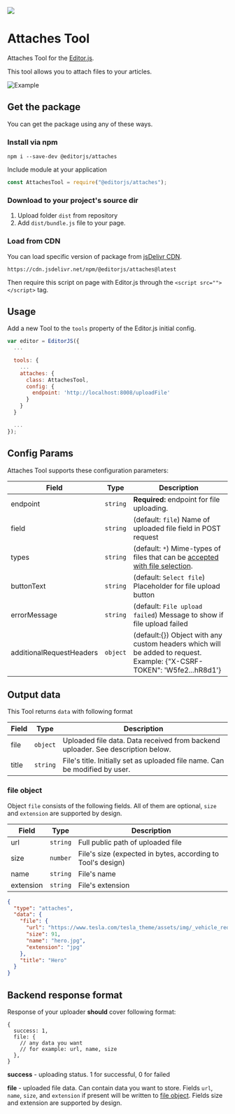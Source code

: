 ![](https://badgen.net/badge/Editor.js/v2.0/blue)

# Attaches Tool

Attaches Tool for the [Editor.js](https://codex.so/editor).

This tool allows you to attach files to your articles.

![Example](https://capella.pics/7b63cffe-9214-40f4-9009-0637970a4630.jpg)

## Get the package

You can get the package using any of these ways.

### Install via npm

```shell
npm i --save-dev @editorjs/attaches
```

Include module at your application

```javascript
const AttachesTool = require("@editorjs/attaches");
```

### Download to your project's source dir

1. Upload folder `dist` from repository
2. Add `dist/bundle.js` file to your page.

### Load from CDN

You can load specific version of package from [jsDelivr CDN](https://www.jsdelivr.com/package/npm/@editorjs/attaches).

`https://cdn.jsdelivr.net/npm/@editorjs/attaches@latest`

Then require this script on page with Editor.js through the `<script src=""></script>` tag.

## Usage

Add a new Tool to the `tools` property of the Editor.js initial config.

```javascript
var editor = EditorJS({
  ...

  tools: {
    ...
    attaches: {
      class: AttachesTool,
      config: {
        endpoint: 'http://localhost:8008/uploadFile'
      }
    }
  }

  ...
});
```

## Config Params

Attaches Tool supports these configuration parameters:

| Field                    | Type     | Description                                                                                                                      |
| ------------------------ | -------- | -------------------------------------------------------------------------------------------------------------------------------- |
| endpoint                 | `string` | **Required:** endpoint for file uploading.                                                                                       |
| field                    | `string` | (default: `file`) Name of uploaded file field in POST request                                                                    |
| types                    | `string` | (default: `*`) Mime-types of files that can be [accepted with file selection](https://github.com/codex-team/ajax#accept-string). |
| buttonText               | `string` | (default: `Select file`) Placeholder for file upload button                                                                      |
| errorMessage             | `string` | (default: `File upload failed`) Message to show if file upload failed                                                            |
| additionalRequestHeaders | `object` | (default:{}) Object with any custom headers which will be added to request. Example: {"X-CSRF-TOKEN": 'W5fe2...hR8d1'}           |

## Output data

This Tool returns `data` with following format

| Field | Type     | Description                                                                     |
| ----- | -------- | ------------------------------------------------------------------------------- |
| file  | `object` | Uploaded file data. Data received from backend uploader. See description below. |
| title | `string` | File's title. Initially set as uploaded file name. Can be modified by user.     |

### file object <a name="file-object"></a>

Object `file` consists of the following fields. All of them are optional, `size` and `extension` are supported by design.

| Field     | Type     | Description                                                 |
| --------- | -------- | ----------------------------------------------------------- |
| url       | `string` | Full public path of uploaded file                           |
| size      | `number` | File's size (expected in bytes, according to Tool's design) |
| name      | `string` | File's name                                                 |
| extension | `string` | File's extension                                            |

```json
{
  "type": "attaches",
  "data": {
    "file": {
      "url": "https://www.tesla.com/tesla_theme/assets/img/_vehicle_redesign/roadster_and_semi/roadster/hero.jpg",
      "size": 91,
      "name": "hero.jpg",
      "extension": "jpg"
    },
    "title": "Hero"
  }
}
```

## Backend response format

Response of your uploader **should** cover following format:

```json5
{
  success: 1,
  file: {
    // any data you want
    // for example: url, name, size
  },
}
```

**success** - uploading status. 1 for successful, 0 for failed

**file** - uploaded file data.
Can contain data you want to store. Fields `url`, `name`, `size`, and `extension` if present will be written to [file object](#file-object). Fields size and extension are supported by design.
